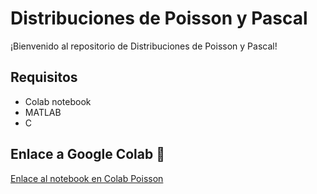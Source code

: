# Distribuciones de Poisson y Pascal

¡Bienvenido al repositorio de Distribuciones de Poisson y Pascal!



## Requisitos
- Colab notebook
- MATLAB
- C

## Enlace a Google Colab 📝
[Enlace al notebook en Colab Poisson](https://colab.research.google.com/drive/1VaHIpaR1UozncZfHKWL1tDt6YsVx52Wa?usp=sharing)
